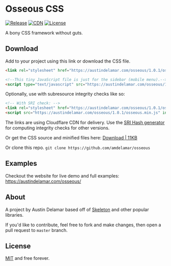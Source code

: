 # Osseous CSS

[![Release](https://img.shields.io/github/release/amdelamar/osseous.svg)](https://github.com/amdelamar/osseous/releases)
[![CDN](https://img.shields.io/badge/cdn-cloudflare-orange.svg)](https://austindelamar.com/osseous/)
[![License](https://img.shields.io/:license-MIT-blue.svg)](https://github.com/amdelamar/osseous/blob/master/LICENSE)

A bony CSS framework without guts.

## Download

Add to your project using this link or download the CSS file.

```html
<link rel="stylesheet" href="https://austindelamar.com/osseous/1.0.1/osseous.min.css">

<!--This tiny JavaScript file is just for the sidebar (mobile menu).-->
<script type="text/javascript" src="https://austindelamar.com/osseous/1.0.1/osseous.min.js"></script>
```

Optionally, use with subresource integrity checks like so:

```html
<!-- With SRI check: -->
<link rel="stylesheet" href="https://austindelamar.com/osseous/1.0.1/osseous.min.css" integrity="sha384-cXy9bC1cXPoE3wzxEhaXIFJmUBCfbhXsv6UJlV65YkEqs+QOq0ocqekWqSF320cS" crossorigin="anonymous">
<script src="https://austindelamar.com/osseous/1.0.1/osseous.min.js" integrity="sha384-1VYzqNECxIKIGMSLgV7ShGrnpq6O95QfaXTPO5S8e233vyQQ/zUKMjRZr9yD0Nly" crossorigin="anonymous"></script>
```

The links are using Cloudflare CDN for delivery. Use the [SRI Hash generator](https://www.srihash.org/) for computing integrity checks for other versions.

Or get the CSS source and minified files here: [Download | 11KB](https://github.com/amdelamar/osseous/releases/download/1.0.1/Osseous-1.0.1.zip)

Or clone this repo. `git clone https://github.com/amdelamar/osseous`

## Examples

Checkout the website for live demo and full examples: https://austindelamar.com/osseous/

## About

A project by Austin Delamar based off of [Skeleton](https://github.com/dhg/Skeleton) and other popular libraries.

If you'd like to contribute, feel free to fork and make changes, then open a pull request to `master` branch.

## License

[MIT](/LICENSE) and free forever.
